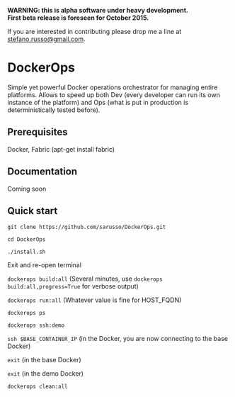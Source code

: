 **WARNING: this is alpha software under heavy development.**  
**First beta release is foreseen for October 2015.**

If you are interested in contributing please drop me a line at stefano.russo@gmail.com.


DockerOps
===

Simple yet powerful Docker operations orchestrator for managing entire platforms. Allows to speed up both Dev (every developer can run its own instance of the platform) and Ops (what is put in production is deterministically tested before). 

Prerequisites
---

Docker, Fabric (apt-get install fabric)


Documentation
---

Coming soon

Quick start
---

`git clone https://github.com/sarusso/DockerOps.git`

`cd DockerOps`

`./install.sh`

Exit and re-open terminal

`dockerops build:all` (Several minutes, use `dockerops build:all,progress=True` for verbose output)

`dockerops run:all` (Whatever value is fine for HOST_FQDN)

`dockerops ps`

`dockerops ssh:demo`

`ssh $BASE_CONTAINER_IP` (in the Docker, you are now connecting to the base Docker)

`exit` (in the base Docker)

`exit` (in the demo Docker)

`dockerops clean:all`
